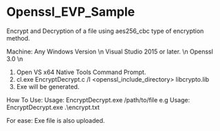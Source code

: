 # Openssl_EVP_Sample
Encrypt and Decryption of a file using aes256_cbc type of encryption method.

Machine: Any Windows Version \n
Visual Studio 2015 or later. \n
Openssl 3.0 \n

1. Open VS<version> x64 Native Tools Command Prompt.
2. cl.exe EncryptDecrypt.c /I <openssl_include_directory> libcrypto.lib
3. Exe will be generated.

How To Use:
Usage: EncryptDecrypt.exe /path/to/file
e.g Usage: EncryptDecrypt.exe .\encrypt.txt

For ease: Exe file is also uploaded.
